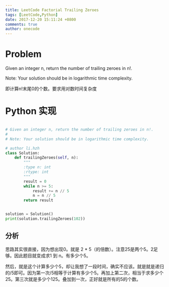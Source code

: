 ```yaml
---
title: LeetCode Factorial Trailing Zeroes
tags: [LeetCode,Python]
date: 2017-12-20 15:11:24 +0800
comments: true
author: onecode
---
```

# Problem

Given an integer n, return the number of trailing zeroes in n!.

Note: Your solution should be in logarithmic time complexity.

即计算n!末尾0的个数。要求用对数时间复杂度
<!--break-->

# Python 实现

``` python

# Given an integer n, return the number of trailing zeroes in n!.
#
# Note: Your solution should be in logarithmic time complexity.

# author li.hzh
class Solution:
    def trailingZeroes(self, n):
        """
        :type n: int
        :rtype: int
        """
        result = 0
        while n >= 5:
            result += n // 5
            n = n // 5
        return result


solution = Solution()
print(solution.trailingZeroes(102))


```

## 分析

思路其实很直接，因为想出现0。就是 2 * 5（的倍数）。注意25是两个5。2足够。因此题目就变成求1 到 n。有多少个5。

然后，就是这个计算多少个5，却让我想了一段时间，确实不应该。就是就是递归的/5即可。因为第一次/5相等于计算有多少个5。再加上第二次，相当于求多少个25。第三次就是多少个125。叠加到一次，正好就是所有的5的个数。